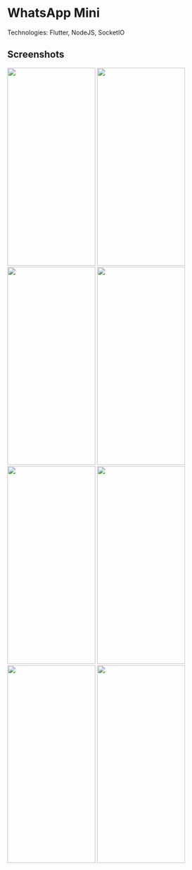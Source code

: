 # WhatsApp Mini
Technologies: Flutter, NodeJS, SocketIO
## Screenshots
<img src="https://github.com/user-attachments/assets/f41daa9d-1abc-42f8-8815-3b68a8eabc66" width="200" height="450"/>
<img src="https://github.com/user-attachments/assets/c90bd4a9-5134-4399-9258-9c904b107802" width="200" height="450"/>
<img src="https://github.com/user-attachments/assets/393f7325-9cde-4f05-badc-6df27f1ef6ac" width="200" height="450"/>
<img src="https://github.com/user-attachments/assets/8a6e618e-b311-41a6-b137-b252e1ae08f2" width="200" height="450"/>
<img src="https://github.com/user-attachments/assets/f396889f-9b5b-4eee-9257-fbe4daba47dc" width="200" height="450"/>
<img src="https://github.com/user-attachments/assets/9416a51f-82ef-4735-a933-14d69f31bb2c" width="200" height="450"/>
<img src="https://github.com/user-attachments/assets/41ffa7c3-63a4-4050-9a27-6f659cbb648c" width="200" height="450"/>
<img src="https://github.com/user-attachments/assets/2d1d9a7e-16fd-4d42-909d-4a9dbe429a85" width="200" height="450"/>
